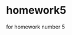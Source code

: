 # homework5
for homework number 5

<!-- 
    HTML
        add time blocks as the schedule
        link all corispoding class to where they should go from css
        create new classes to connect with js
        add the ability to place text in center most block
        find a nice font awsome save button

    CSS
        make small tweaks

    JS
        connect needed id's and classes
        read through motion.js doc's to know how it works
            ~~ find ways to bring in day, month, and year
            ~~ find way to keep track of current time
        make a function that will keep track of the current time
        make a way for the html to change the time blocks color depending if its current, past, or present time
        make it so if someone types something in center block when save button is hit it will save to local
            ~~most likelly the dreaded event lisiners

 -->